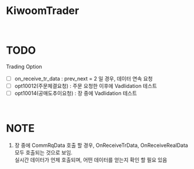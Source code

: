 # KiwoomTrader

<br>

# TODO 

Trading Option

- [ ] on_receive_tr_data : prev_next = 2 일 경우, 데이터 연속 요청
- [ ] opt10012(주문체결요청) : 주문 요청한 이후에 Vadlidation 테스트
- [ ] opt10014(공매도추이요청) : 장 중에 Vadlidation 테스트

<br>

# NOTE

1. 장 중에 CommRqData 호출 할 경우, OnReceiveTrData, OnReceiveRealData 모두 호출되는 것으로 보임.  
실시간 데이터가 언제 호출되며, 어떤 데이터를 얻는지 확인 할 필요 있음

